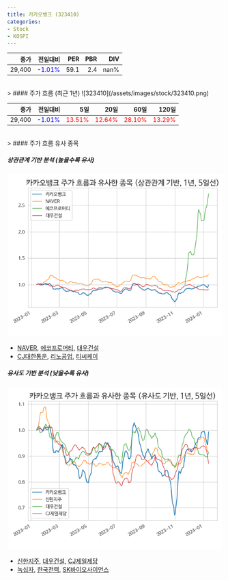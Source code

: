 ```yaml
---
title: 카카오뱅크 (323410)
categories:
- Stock
- KOSPI
---
```


|종가|전일대비|PER|PBR|DIV|
|---:|-------:|--:|--:|--:|
|29,400|<span style="color: blue">-1.01%</span>|59.1|2.4|nan%|

<!-- more -->
<br>
> #### 주가 흐름 (최근 1년)
![323410](/assets/images/stock/323410.png)

|종가|전일대비|5일|20일|60일|120일|
|---:|-------:|--:|---:|---:|----:|
|29,400|<span style="color: blue">-1.01%</span>|<span style="color: red">13.51%</span>|<span style="color: red">12.64%</span>|<span style="color: red">28.10%</span>|<span style="color: red">13.29%</span>|

<br>
> #### 주가 흐름 유사 종목

##### 상관관계 기반 분석 (높을수록 유사)
![323410](/assets/images/stock/323410_corr.png)
- [NAVER](/035420/), [에코프로머티](/450080/), [대우건설](/047040/)
- [CJ대한통운](/000120/), [리노공업](/058470/), [티씨케이](/064760/)

##### 유사도 기반 분석 (낮을수록 유사)	
![323410](/assets/images/stock/323410_sim.png)
- [신한지주](/055550/), [대우건설](/047040/), [CJ제일제당](/097950/)
- [녹십자](/006280/), [한국전력](/015760/), [SK바이오사이언스](/302440/)